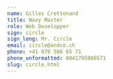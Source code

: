 ```yaml
---
name: Gilles Crettenand
title: Wavy Master
role: Web Developper
sign: circle
sign_long: Mr. Circle
email: circle@andco.ch
phone: +41 079 506 65 71
phone_unformatted: 0041795066571
slug: circle.html
---
```

